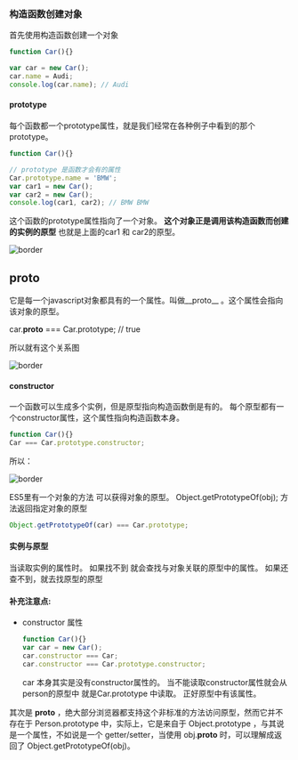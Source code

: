 ### 构造函数创建对象

首先使用构造函数创建一个对象

```javascript
function Car(){}

var car = new Car();
car.name = Audi;
console.log(car.name); // Audi
```



#### prototype

每个函数都一个prototype属性，就是我们经常在各种例子中看到的那个prototype。

```javascript
function Car(){}

// prototype 是函数才会有的属性
Car.prototype.name = 'BMW';
var car1 = new Car();
var car2 = new Car();
console.log(car1, car2); // BMW BMW

```

这个函数的prototype属性指向了一个对象。 **这个对象正是调用该构造函数而创建的实例的原型** 也就是上面的car1 和 car2的原型。



![border](https://github.com/mqyqingfeng/Blog/raw/master/Images/prototype1.png)

## __proto__

它是每一个javascript对象都具有的一个属性。叫做__proto__ 。这个属性会指向该对象的原型。



car.__proto__ === Car.prototype; // true

所以就有这个关系图

![border](https://github.com/mqyqingfeng/Blog/raw/master/Images/prototype2.png)



#### constructor

一个函数可以生成多个实例，但是原型指向构造函数倒是有的。 每个原型都有一个constructor属性，这个属性指向构造函数本身。

```javascript
function Car(){}
Car === Car.prototype.constructor;

```

所以：

![border](https://github.com/mqyqingfeng/Blog/raw/master/Images/prototype3.png)

ES5里有一个对象的方法 可以获得对象的原型。 Object.getPrototypeOf(obj); 方法返回指定对象的原型

```javascript
Object.getPrototypeOf(car) === Car.prototype;

```



#### 实例与原型

当读取实例的属性时。 如果找不到 就会查找与对象关联的原型中的属性。 如果还查不到，就去找原型的原型 



#### 补充注意点:

* constructor 属性

  ```javascript
  function Car(){}
  var car = new Car();
  car.constructor === Car;
  car.constructor === Car.prototype.constructor;
  ```

  car 本身其实是没有constructor属性的。 当不能读取constructor属性就会从person的原型中 就是Car.prototype 中读取。 正好原型中有该属性。 

其次是 __proto__ ，绝大部分浏览器都支持这个非标准的方法访问原型，然而它并不存在于 Person.prototype 中，实际上，它是来自于 Object.prototype ，与其说是一个属性，不如说是一个 getter/setter，当使用 obj.__proto__ 时，可以理解成返回了 Object.getPrototypeOf(obj)。


